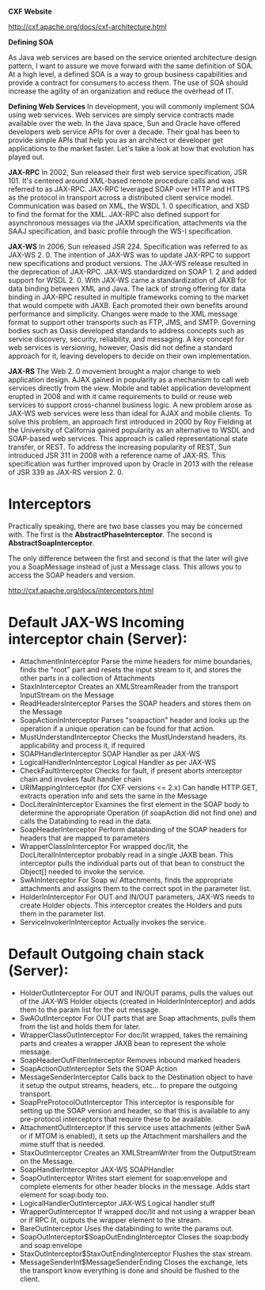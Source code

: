**CXF Website**

http://cxf.apache.org/docs/cxf-architecture.html


**Defining SOA**

As Java web services are based on the service oriented architecture design pattern, I want to assure we move forward with the same definition of SOA. At a high level, a defined SOA is a way to group business capabilities and provide a contract for consumers to access them. The use of SOA should increase the agility of an organization and reduce the overhead of IT.

**Defining Web Services**
In development, you will commonly implement SOA using web services. Web services are simply service contracts made available over the web. In the Java space, Sun and Oracle have offered developers web service APIs for over a decade. Their goal has been to provide simple APIs that help you as an architect or developer get applications to the market faster. Let's take a look at how that evolution has played out.

**JAX-RPC**
In 2002, Sun released their first web service specification, JSR 101. It's centered around XML-based remote procedure calls and was referred to as JAX-RPC. JAX-RPC leveraged SOAP over HTTP and HTTPS as the protocol in transport across a distributed client service model. Communication was based on XML, the WSDL 1. 0 specification, and XSD to find the format for the XML. JAX-RPC also defined support for asynchronous messages via the JAXM specification, attachments via the SAAJ specification, and basic profile through the WS-I specification.

**JAX-WS**
In 2006, Sun released JSR 224. Specification was referred to as JAX-WS 2. 0. The intention of JAX-WS was to update JAX-RPC to support new specifications and product versions. The JAX-WS release resulted in the deprecation of JAX-RPC. JAX-WS standardized on SOAP 1. 2 and added support for WSDL 2. 0. With JAX-WS came a standardization of JAXB for data binding between XML and Java. The lack of strong offering for data binding in JAX-RPC resulted in multiple frameworks coming to the market that would compete with JAXB. Each promoted their own benefits around performance and simplicity. Changes were made to the XML message format to support other transports such as FTP, JMS, and SMTP. Governing bodies such as Oasis developed standards to address concepts such as service discovery, security, reliability, and messaging. A key concept for web services is versioning, however, Oasis did not define a standard approach for it, leaving developers to decide on their own implementation.

**JAX-RS**
The Web 2. 0 movement brought a major change to web application design. AJAX gained in popularity as a mechanism to call web services directly from the view. Mobile and tablet application development erupted in 2008 and with it came requirements to build or reuse web services to support cross-channel business logic. A new problem arose as JAX-WS web services were less than ideal for AJAX and mobile clients. To solve this problem, an approach first introduced in 2000 by Roy Fielding at the University of California gained popularity as an alternative to WSDL and SOAP-based web services. This approach is called representational state transfer, or REST. To address the increasing popularity of REST, Sun introduced JSR 311 in 2008 with a reference name of JAX-RS. This specification was further improved upon by Oracle in 2013 with the release of JSR 339 as JAX-RS version 2. 0.


# Interceptors
Practically speaking, there are two base classes you may be concerned with. 
The first is the **AbstractPhaseInterceptor**. 
The second is **AbstractSoapInterceptor**. 

The only difference between the first and second is that the later will give you a SoapMessage instead of just a Message class. This allows you to access the SOAP headers and version.

http://cxf.apache.org/docs/interceptors.html 

# Default JAX-WS Incoming interceptor chain (Server):
* AttachmentInInterceptor Parse the mime headers for mime boundaries, finds the "root" part and resets the input stream to it, and stores the other parts in a collection of Attachments
* StaxInInterceptor Creates an XMLStreamReader from the transport InputStream on the Message
* ReadHeadersInterceptor Parses the SOAP headers and stores them on the Message
* SoapActionInInterceptor Parses "soapaction" header and looks up the operation if a unique operation can be found for that action.
* MustUnderstandInterceptor Checks the MustUnderstand headers, its applicability and process it, if required
* SOAPHandlerInterceptor SOAP Handler as per JAX-WS
* LogicalHandlerInInterceptor Logical Handler as per JAX-WS
* CheckFaultInterceptor Checks for fault, if present aborts interceptor chain and invokes fault handler chain
* URIMappingInterceptor (for CXF versions <= 2.x) Can handle HTTP GET, extracts operation info and sets the same in the Message
* DocLiteralnInterceptor Examines the first element in the SOAP body to determine the appropriate Operation (if soapAction did not find one) and calls the Databinding to read in the data.
* SoapHeaderInterceptor Perform databinding of the SOAP headers for headers that are mapped to parameters
* WrapperClassInInterceptor For wrapped doc/lit, the DocLiteralInInterceptor probably read in a single JAXB bean. This interceptor pulls the individual parts out of that bean to construct the Object[] needed to invoke the service.
* SwAInInterceptor For Soap w/ Attachments, finds the appropriate attachments and assigns them to the correct spot in the parameter list.
* HolderInInterceptor For OUT and IN/OUT parameters, JAX-WS needs to create Holder objects. This interceptor creates the Holders and puts them in the parameter list.
* ServiceInvokerInInterceptor Actually invokes the service.

# Default Outgoing chain stack (Server):
* HolderOutInterceptor For OUT and IN/OUT params, pulls the values out of the JAX-WS Holder objects (created in HolderInInterceptor) and adds them to the param list for the out message.
* SwAOutInterceptor For OUT parts that are Soap attachments, pulls them from the list and holds them for later.
* WrapperClassOutInterceptor For doc/lit wrapped, takes the remaining parts and creates a wrapper JAXB bean to represent the whole message.
* SoapHeaderOutFilterInterceptor Removes inbound marked headers
* SoapActionOutInterceptor Sets the SOAP Action
* MessageSenderInterceptor Calls back to the Destination object to have it setup the output streams, headers, etc... to prepare the outgoing transport.
* SoapPreProtocolOutInterceptor This interceptor is responsible for setting up the SOAP version and header, so that this is available to any pre-protocol interceptors that require these to be available.
* AttachmentOutInterceptor If this service uses attachments (either SwA or if MTOM is enabled), it sets up the Attachment marshallers and the mime stuff that is needed.
* StaxOutInterceptor Creates an XMLStreamWriter from the OutputStream on the Message.
* SoapHandlerInterceptor JAX-WS SOAPHandler
* SoapOutInterceptor Writes start element for soap:envelope and complete elements for other header blocks in the message. Adds start element for soap:body too.
* LogicalHandlerOutInterceptor JAX-WS Logical handler stuff
* WrapperOutInterceptor If wrapped doc/lit and not using a wrapper bean or if RPC lit, outputs the wrapper element to the stream.
* BareOutInterceptor Uses the databinding to write the params out.
* SoapOutInterceptor$SoapOutEndingInterceptor Closes the soap:body and soap:envelope
* StaxOutInterceptor$StaxOutEndingInterceptor Flushes the stax stream.
* MessageSenderInt$MessageSenderEnding Closes the exchange, lets the transport know everything is done and should be flushed to the client.

